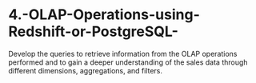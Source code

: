 # 4.-OLAP-Operations-using-Redshift-or-PostgreSQL-
Develop the queries to retrieve information from the OLAP operations performed and to gain a deeper understanding of the sales data through different dimensions, aggregations, and filters.
